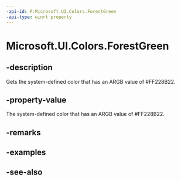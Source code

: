 ```yaml
---
-api-id: P:Microsoft.UI.Colors.ForestGreen
-api-type: winrt property
---
```


<!-- Property syntax
public Windows.UI.Color ForestGreen { get; }
-->

# Microsoft.UI.Colors.ForestGreen

## -description

Gets the system-defined color that has an ARGB value of #FF228B22.

## -property-value

The system-defined color that has an ARGB value of #FF228B22.

## -remarks

## -examples

## -see-also
